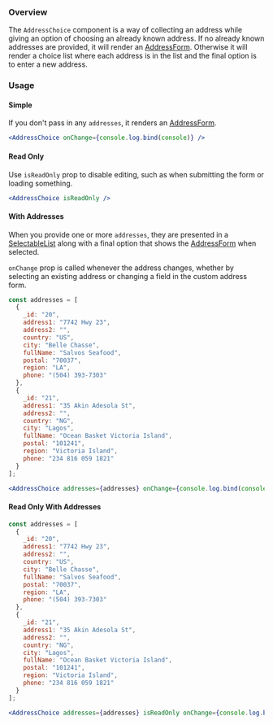 ### Overview

The `AddressChoice` component is a way of collecting an address while giving an option of choosing an already known address. If no already known addresses are provided, it will render an [AddressForm](./#!/AddressForm). Otherwise it will render a choice list where each address is in the list and the final option is to enter a new address.

### Usage

#### Simple
If you don't pass in any `addresses`, it renders an [AddressForm](./#!/AddressForm).

```jsx
<AddressChoice onChange={console.log.bind(console)} />
```

#### Read Only
Use `isReadOnly` prop to disable editing, such as when submitting the form or loading something.

```jsx
<AddressChoice isReadOnly />
```

#### With Addresses
When you provide one or more `addresses`, they are presented in a [SelectableList](./#!/SelectableList) along with a final option that shows the [AddressForm](./#!/AddressForm) when selected.

`onChange` prop is called whenever the address changes, whether by selecting an existing address or changing a field in the custom address form.

```jsx
const addresses = [
  {
    _id: "20",
    address1: "7742 Hwy 23",
    address2: "",
    country: "US",
    city: "Belle Chasse",
    fullName: "Salvos Seafood",
    postal: "70037",
    region: "LA",
    phone: "(504) 393-7303"
  },
  {
    _id: "21",
    address1: "35 Akin Adesola St",
    address2: "",
    country: "NG",
    city: "Lagos",
    fullName: "Ocean Basket Victoria Island",
    postal: "101241",
    region: "Victoria Island",
    phone: "234 816 059 1821"
  }
];

<AddressChoice addresses={addresses} onChange={console.log.bind(console)} />
```

#### Read Only With Addresses

```jsx
const addresses = [
  {
    _id: "20",
    address1: "7742 Hwy 23",
    address2: "",
    country: "US",
    city: "Belle Chasse",
    fullName: "Salvos Seafood",
    postal: "70037",
    region: "LA",
    phone: "(504) 393-7303"
  },
  {
    _id: "21",
    address1: "35 Akin Adesola St",
    address2: "",
    country: "NG",
    city: "Lagos",
    fullName: "Ocean Basket Victoria Island",
    postal: "101241",
    region: "Victoria Island",
    phone: "234 816 059 1821"
  }
];

<AddressChoice addresses={addresses} isReadOnly onChange={console.log.bind(console)} />
```
